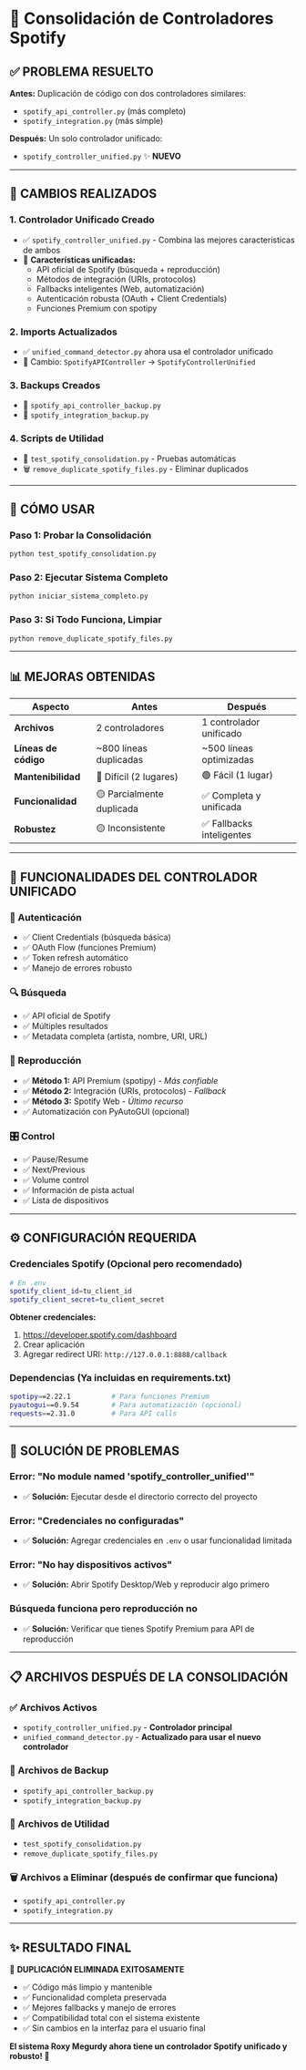 # 🎵 Consolidación de Controladores Spotify

## ✅ **PROBLEMA RESUELTO**

**Antes:** Duplicación de código con dos controladores similares:
- `spotify_api_controller.py` (más completo)
- `spotify_integration.py` (más simple)

**Después:** Un solo controlador unificado:
- `spotify_controller_unified.py` ✨ **NUEVO**

---

## 🔧 **CAMBIOS REALIZADOS**

### 1. **Controlador Unificado Creado**
- ✅ `spotify_controller_unified.py` - Combina las mejores características de ambos
- 🎯 **Características unificadas:**
  - API oficial de Spotify (búsqueda + reproducción)
  - Métodos de integración (URIs, protocolos)
  - Fallbacks inteligentes (Web, automatización)
  - Autenticación robusta (OAuth + Client Credentials)
  - Funciones Premium con spotipy

### 2. **Imports Actualizados**
- ✅ `unified_command_detector.py` ahora usa el controlador unificado
- 🔄 Cambio: `SpotifyAPIController` → `SpotifyControllerUnified`

### 3. **Backups Creados**
- 💾 `spotify_api_controller_backup.py`
- 💾 `spotify_integration_backup.py`

### 4. **Scripts de Utilidad**
- 🧪 `test_spotify_consolidation.py` - Pruebas automáticas
- 🗑️ `remove_duplicate_spotify_files.py` - Eliminar duplicados

---

## 🚀 **CÓMO USAR**

### **Paso 1: Probar la Consolidación**
```bash
python test_spotify_consolidation.py
```

### **Paso 2: Ejecutar Sistema Completo**
```bash
python iniciar_sistema_completo.py
```

### **Paso 3: Si Todo Funciona, Limpiar**
```bash
python remove_duplicate_spotify_files.py
```

---

## 📊 **MEJORAS OBTENIDAS**

| Aspecto | Antes | Después |
|---------|-------|---------|
| **Archivos** | 2 controladores | 1 controlador unificado |
| **Líneas de código** | ~800 líneas duplicadas | ~500 líneas optimizadas |
| **Mantenibilidad** | 🔴 Difícil (2 lugares) | 🟢 Fácil (1 lugar) |
| **Funcionalidad** | 🟡 Parcialmente duplicada | ✅ Completa y unificada |
| **Robustez** | 🟡 Inconsistente | ✅ Fallbacks inteligentes |

---

## 🎯 **FUNCIONALIDADES DEL CONTROLADOR UNIFICADO**

### **🔐 Autenticación**
- ✅ Client Credentials (búsqueda básica)
- ✅ OAuth Flow (funciones Premium)
- ✅ Token refresh automático
- ✅ Manejo de errores robusto

### **🔍 Búsqueda**
- ✅ API oficial de Spotify
- ✅ Múltiples resultados
- ✅ Metadata completa (artista, nombre, URI, URL)

### **🎵 Reproducción**
- ✅ **Método 1:** API Premium (spotipy) - *Más confiable*
- ✅ **Método 2:** Integración (URIs, protocolos) - *Fallback*
- ✅ **Método 3:** Spotify Web - *Último recurso*
- ✅ Automatización con PyAutoGUI (opcional)

### **🎛️ Control**
- ✅ Pause/Resume
- ✅ Next/Previous
- ✅ Volume control
- ✅ Información de pista actual
- ✅ Lista de dispositivos

---

## ⚙️ **CONFIGURACIÓN REQUERIDA**

### **Credenciales Spotify** (Opcional pero recomendado)
```bash
# En .env
spotify_client_id=tu_client_id
spotify_client_secret=tu_client_secret
```

**Obtener credenciales:**
1. https://developer.spotify.com/dashboard
2. Crear aplicación
3. Agregar redirect URI: `http://127.0.0.1:8888/callback`

### **Dependencias** (Ya incluidas en requirements.txt)
```bash
spotipy==2.22.1          # Para funciones Premium
pyautogui==0.9.54        # Para automatización (opcional)
requests==2.31.0         # Para API calls
```

---

## 🐛 **SOLUCIÓN DE PROBLEMAS**

### **Error: "No module named 'spotify_controller_unified'"**
- ✅ **Solución:** Ejecutar desde el directorio correcto del proyecto

### **Error: "Credenciales no configuradas"**
- ✅ **Solución:** Agregar credenciales en `.env` o usar funcionalidad limitada

### **Error: "No hay dispositivos activos"**
- ✅ **Solución:** Abrir Spotify Desktop/Web y reproducir algo primero

### **Búsqueda funciona pero reproducción no**
- ✅ **Solución:** Verificar que tienes Spotify Premium para API de reproducción

---

## 📋 **ARCHIVOS DESPUÉS DE LA CONSOLIDACIÓN**

### **✅ Archivos Activos**
- `spotify_controller_unified.py` - **Controlador principal**
- `unified_command_detector.py` - **Actualizado para usar el nuevo controlador**

### **💾 Archivos de Backup**
- `spotify_api_controller_backup.py`
- `spotify_integration_backup.py`

### **🧪 Archivos de Utilidad**
- `test_spotify_consolidation.py`
- `remove_duplicate_spotify_files.py`

### **🗑️ Archivos a Eliminar (después de confirmar que funciona)**
- `spotify_api_controller.py`
- `spotify_integration.py`

---

## ✨ **RESULTADO FINAL**

🎉 **DUPLICACIÓN ELIMINADA EXITOSAMENTE**

- ✅ Código más limpio y mantenible
- ✅ Funcionalidad completa preservada
- ✅ Mejores fallbacks y manejo de errores
- ✅ Compatibilidad total con el sistema existente
- ✅ Sin cambios en la interfaz para el usuario final

**El sistema Roxy Megurdy ahora tiene un controlador Spotify unificado y robusto! 🎵**
